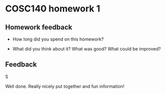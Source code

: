 # COSC140 homework 1

## Homework feedback

 * How long did you spend on this homework?

 * What did you think about it?  What was good?  What could be improved?

## Feedback

S

Well done.  Really nicely put together and fun information!

